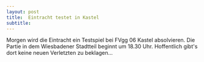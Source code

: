 ```yaml
---
layout: post
title:  Eintracht testet in Kastel
subtitle:  
---
```


Morgen wird die Eintracht ein Testspiel bei FVgg 06 Kastel absolvieren. Die Partie in dem Wiesbadener Stadtteil beginnt um 18.30 Uhr. Hoffentlich gibt's dort keine neuen Verletzten zu beklagen...


